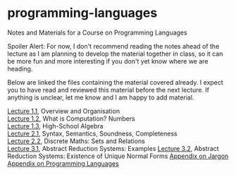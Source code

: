 # programming-languages
Notes and Materials for a Course on Programming Languages

Spoiler Alert: For now, I don't recommend reading the notes ahead of the lecture as I am planning to develop the material together in class, so it can be more fun and more interesting if you don't yet know where we are heading. 

Below are linked the files containing the material covered already. I expect you to have read and reviewed this material before the next lecture. If anything is unclear, let me know and I am happy to add material.

[Lecture 1.1](https://github.com/alexhkurz/programming-languages/blob/master/lecture-1.1.md), Overview and Organisation  
[Lecture 1.2](https://github.com/alexhkurz/programming-languages/blob/master/lecture-1.2.md), What is Computation? Numbers  
[Lecture 1.3](https://github.com/alexhkurz/programming-languages/blob/master/lecture-1.3.md), High-School Algebra  
[Lecture 2.1](https://hackmd.io/hILQksyiTUW4mXxxOSF7eQ), Syntax, Semantics, Soundness, Completeness  
[Lecture 2.2](https://hackmd.io/s/B1gOX4lO7), Discrete Maths: Sets and Relations  
[Lecture 3.1](https://hackmd.io/s/rkk0tgxu7), Abstract Reduction Systems: Examples
[Lecture 3.2](https://hackmd.io/s/B1DPNGEdm), Abstract Reduction Systems: Existence of Unique Normal Forms
[Appendix on Jargon](https://github.com/alexhkurz/programming-languages/blob/master/appendix-jargon.md)   
[Appendix on Programming Languages](https://github.com/alexhkurz/programming-languages/blob/master/appendix-programming-languages.md)  
